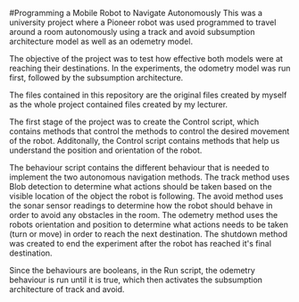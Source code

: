 #Programming a Mobile Robot to Navigate Autonomously
This was a university project where a Pioneer robot was used programmed to travel around a room autonomously using a track and avoid subsumption architecture model as well as an odemetry model.

The objective of the project was to test how effective both models were at reaching their destinations. In the experiments, the odometry model was run first, followed by the subsumption architecture.

The files contained in this repository are the original files created by myself as the whole project contained files created by my lecturer.

The first stage of the project was to create the Control script, which contains methods that control the methods to control the desired movement of the robot. Additonally, the Control script contains methods that help us understand the position and orientation of the robot.

The behaviour script contains the different behaviour that is needed to implement the two autonomous navigation methods. The track method uses Blob detection to determine what actions should be taken based on the visible location of the object the robot is following. The avoid method uses the sonar sensor readings to determine how the robot should behave in order to avoid any obstacles in the room. The odemetry method uses the robots orientation and position to determine what actions needs to be taken (turn or move) in order to reach the next destination. The shutdown method was created to end the experiment after the robot has reached it's final destination.

Since the behaviours are booleans, in the Run script, the odemetry behaviour is run until it is true, which then activates the subsumption architecture of track and avoid. 

